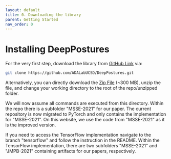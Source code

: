```yaml
---
layout: default
title: 0. Downloading the library
parent: Getting Started
nav_order: 0
---
```


# Installing DeepPostures

For the very first step, download the library from [GitHub Link](https://github.com/ADALabUCSD/DeepPostures) via: 
```bash
git clone https://github.com/ADALabUCSD/DeepPostures.git
```
Alternatively, you can directly download the [Zip File](https://github.com/ADALabUCSD/DeepPostures/archive/refs/heads/master.zip) (~300 MB), unzip the file, and change your working directory to the root of the repo/unzipped folder.

We will now assume all commands are executed from this directory. Within the repo there is a subfolder "MSSE-2021" for our paper.
The current repository is now migrated to PyTorch and only contains the implementation for "MSSE-2021". On this website, we use the code from "MSSE-2021" as it is the improved version. 

If you need to access the TensorFlow implementation navigate to the branch "tensorflow" and follow the instruction in the README.  Within the TensorFlow implementation, there are two subfolders "MSSE-2021" and "JMPB-2021" containing artifacts for our papers, respectively. 